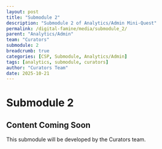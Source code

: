 ```yaml
---
layout: post
title: "Submodule 2"
description: "Submodule 2 of Analytics/Admin Mini-Quest"
permalink: /digital-famine/media/submodule_2/
parent: "Analytics/Admin"
team: "Curators"
submodule: 2
breadcrumb: true
categories: [CSP, Submodule, Analytics/Admin]
tags: [analytics, submodule, curators]
author: "Curators Team"
date: 2025-10-21
---
```


# Submodule 2

## Content Coming Soon
This submodule will be developed by the Curators team.
